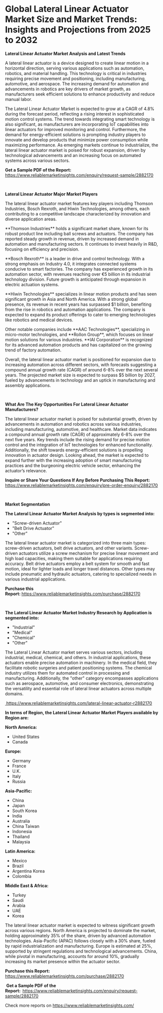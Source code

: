 <p><h1>Global Lateral Linear Actuator Market Size and Market Trends: Insights and Projections from 2025 to 2032</h1></p><p><strong>Lateral Linear Actuator Market Analysis and Latest Trends</strong></p>
<p><p>A lateral linear actuator is a device designed to create linear motion in a horizontal direction, serving various applications such as automation, robotics, and material handling. This technology is critical in industries requiring precise movement and positioning, including manufacturing, automotive, and aerospace. The increasing demand for automation and advancements in robotics are key drivers of market growth, as manufacturers seek efficient solutions to enhance productivity and reduce manual labor.</p><p>The Lateral Linear Actuator Market is expected to grow at a CAGR of 4.8% during the forecast period, reflecting a rising interest in sophisticated motion control systems. The trend towards integrating smart technology is also significant, as manufacturers are incorporating IoT capabilities into linear actuators for improved monitoring and control. Furthermore, the demand for energy-efficient solutions is prompting industry players to innovate and develop products that minimize power consumption while maximizing performance. As emerging markets continue to industrialize, the lateral linear actuator market is poised for robust expansion, driven by technological advancements and an increasing focus on automated systems across various sectors.</p></p>
<p><strong>Get a Sample PDF of the Report:&nbsp;</strong> <a href="https://www.reliablemarketinsights.com/enquiry/request-sample/2882170?utm_campaign=2529&utm_medium=2&utm_source=Github&utm_content=ia&utm_term=13032025&utm_id=lateral-linear-actuator">https://www.reliablemarketinsights.com/enquiry/request-sample/2882170</a></p>
<p>&nbsp;</p>
<p><strong>Lateral Linear Actuator Major Market Players</strong></p>
<p><p>The lateral linear actuator market features key players including Thomson Industries, Bosch Rexroth, and Hiwin Technologies, among others, each contributing to a competitive landscape characterized by innovation and diverse application areas.</p><p>**Thomson Industries** holds a significant market share, known for its robust product line including ball screws and actuators. The company has reported steady growth in revenue, driven by increased demand in automation and manufacturing sectors. It continues to invest heavily in R&D, focusing on efficiency and precision.</p><p>**Bosch Rexroth** is a leader in drive and control technology. With a strong emphasis on Industry 4.0, it integrates connected systems conducive to smart factories. The company has experienced growth in its automation sector, with revenues reaching over €5 billion in its industrial technology division. Future growth is anticipated through expansion in electric actuation systems.</p><p>**Hiwin Technologies** specializes in linear motion products and has seen significant growth in Asia and North America. With a strong global presence, its revenue in recent years has surpassed $1 billion, benefiting from the rise in robotics and automation applications. The company is expected to expand its product offerings to cater to emerging technologies like robotics and medical devices.</p><p>Other notable companies include **AAC Technologies**, specializing in micro-motor technologies, and **Rollon Group**, which focuses on linear motion solutions for various industries. **IAI Corporation** is recognized for its advanced automation products and has capitalized on the growing trend of factory automation.</p><p>Overall, the lateral linear actuator market is positioned for expansion due to increasing automation across different sectors, with forecasts suggesting a compound annual growth rate (CAGR) of around 6-8% over the next several years. The projected market size is expected to surpass $5 billion by 2027, fueled by advancements in technology and an uptick in manufacturing and assembly applications.</p></p>
<p>&nbsp;</p>
<p><strong>What Are The Key Opportunities For Lateral Linear Actuator Manufacturers?</strong></p>
<p><p>The lateral linear actuator market is poised for substantial growth, driven by advancements in automation and robotics across various industries, including manufacturing, automotive, and healthcare. Market data indicates a compound annual growth rate (CAGR) of approximately 6-8% over the next five years. Key trends include the rising demand for precise motion control and the integration of IoT technologies for enhanced functionality. Additionally, the shift towards energy-efficient solutions is propelling innovation in actuator design. Looking ahead, the market is expected to expand further with the increasing adoption of smart manufacturing practices and the burgeoning electric vehicle sector, enhancing the actuator’s relevance.</p></p>
<p><strong>Inquire or Share Your Questions If Any Before Purchasing This Report:</strong> <a href="https://www.reliablemarketinsights.com/enquiry/pre-order-enquiry/2882170?utm_campaign=2529&utm_medium=2&utm_source=Github&utm_content=ia&utm_term=13032025&utm_id=lateral-linear-actuator">https://www.reliablemarketinsights.com/enquiry/pre-order-enquiry/2882170</a></p>
<p>&nbsp;</p>
<p><strong>Market Segmentation</strong></p>
<p><strong>The Lateral Linear Actuator Market Analysis by types is segmented into:</strong></p>
<p><ul><li>"Screw-driven Actuator"</li><li>"Belt Drive Actuator"</li><li>"Other"</li></ul></p>
<p><p>The lateral linear actuator market is categorized into three main types: screw-driven actuators, belt drive actuators, and other variants. Screw-driven actuators utilize a screw mechanism for precise linear movement and high load capacities, making them suitable for applications requiring accuracy. Belt drive actuators employ a belt system for smooth and fast motion, ideal for lighter loads and longer travel distances. Other types may include pneumatic and hydraulic actuators, catering to specialized needs in various industrial applications.</p></p>
<p><strong>Purchase this Report:&nbsp;</strong><a href="https://www.reliablemarketinsights.com/purchase/2882170?utm_campaign=2529&utm_medium=2&utm_source=Github&utm_content=ia&utm_term=13032025&utm_id=lateral-linear-actuator">https://www.reliablemarketinsights.com/purchase/2882170</a></p>
<p>&nbsp;</p>
<p><strong>The Lateral Linear Actuator Market Industry Research by Application is segmented into:</strong></p>
<p><ul><li>"Industrial"</li><li>"Medical"</li><li>"Chemical"</li><li>"Other"</li></ul></p>
<p><p>The Lateral Linear Actuator market serves various sectors, including industrial, medical, chemical, and others. In industrial applications, these actuators enable precise automation in machinery. In the medical field, they facilitate robotic surgeries and patient positioning systems. The chemical industry utilizes them for automated control in processing and manufacturing. Additionally, the "other" category encompasses applications such as aerospace, automotive, and consumer electronics, demonstrating the versatility and essential role of lateral linear actuators across multiple domains.</p></p>
<p><a href="https://www.reliablemarketinsights.com/lateral-linear-actuator-r2882170?utm_campaign=2529&utm_medium=2&utm_source=Github&utm_content=ia&utm_term=13032025&utm_id=lateral-linear-actuator">&nbsp;https://www.reliablemarketinsights.com/lateral-linear-actuator-r2882170</a></p>
<p><strong>In terms of Region, the Lateral Linear Actuator Market Players available by Region are:</strong></p>
<p>
    <p> <strong> North America: </strong>
        <ul>
            <li>United States</li>
            <li>Canada</li>
        </ul>
        </p> 
    <p> <strong> Europe: </strong>
        <ul>
            <li>Germany</li>
            <li>France</li>
            <li>U.K.</li>
            <li>Italy</li>
            <li>Russia</li>
        </ul>
        </p> 
    <p> <strong> Asia-Pacific: </strong>
        <ul>
            <li>China</li>
            <li>Japan</li>
            <li>South Korea</li>
            <li>India</li>
            <li>Australia</li>
            <li>China Taiwan</li>
            <li>Indonesia</li>
            <li>Thailand</li>
            <li>Malaysia</li>
        </ul>
        </p> 
    <p> <strong> Latin America: </strong>
        <ul>
            <li>Mexico</li>
            <li>Brazil</li>
            <li>Argentina Korea</li>
            <li>Colombia</li>
        </ul>
        </p> 
    <p> <strong> Middle East & Africa: </strong>
        <ul>
            <li>Turkey</li>
            <li>Saudi</li>
            <li>Arabia</li>
            <li>UAE</li>
            <li>Korea</li>
        </ul>
    </p>
    </p>
<p><p>The lateral linear actuator market is expected to witness significant growth across various regions. North America is projected to dominate the market, holding approximately 35% of the share, driven by advanced automation technologies. Asia-Pacific (APAC) follows closely with a 30% share, fueled by rapid industrialization and manufacturing. Europe is estimated at 25%, supported by stringent regulations and technological advancements. China, while pivotal in manufacturing, accounts for around 10%, gradually increasing its market presence within the actuator sector.</p></p>
<p><strong>Purchase this Report: </strong><a href="https://www.reliablemarketinsights.com/purchase/2882170?utm_campaign=2529&utm_medium=2&utm_source=Github&utm_content=ia&utm_term=13032025&utm_id=lateral-linear-actuator">https://www.reliablemarketinsights.com/purchase/2882170</a></p>
<p>&nbsp;<strong>Get a Sample PDF of the Report:&nbsp;&nbsp;</strong><a href="https://www.reliablemarketinsights.com/enquiry/request-sample/2882170?utm_campaign=2529&utm_medium=2&utm_source=Github&utm_content=ia&utm_term=13032025&utm_id=lateral-linear-actuator">https://www.reliablemarketinsights.com/enquiry/request-sample/2882170</a></p>
<p><strong></strong></p>
<p>Check more reports on <a href="https://www.reliablemarketinsights.com/?utm_campaign=2529&utm_medium=2&utm_source=Github&utm_content=ia&utm_term=13032025&utm_id=lateral-linear-actuator">https://www.reliablemarketinsights.com/</a></p>